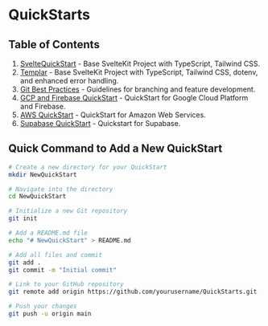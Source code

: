 # QuickStarts

## Table of Contents
1. [SvelteQuickStart](./SvelteQuickStart/README.md) - Base SvelteKit Project with TypeScript, Tailwind CSS.
2. [Templar](./Templar/README.md) - Base SvelteKit Project with TypeScript, Tailwind CSS, dotenv, and enhanced error handling.
3. [Git Best Practices](./GitBestPractices/README.md) - Guidelines for branching and feature development.
4. [GCP and Firebase QuickStart](./GCPFirebaseQuickStart/README.md) - QuickStart for Google Cloud Platform and Firebase.
5. [AWS QuickStart](./AWSQuickStart/README.md) - QuickStart for Amazon Web Services.
6. [Supabase QuickStart](./Supa/README.md) - Quickstart for Supabase. 

## Quick Command to Add a New QuickStart

```bash
# Create a new directory for your QuickStart
mkdir NewQuickStart

# Navigate into the directory
cd NewQuickStart

# Initialize a new Git repository
git init

# Add a README.md file
echo "# NewQuickStart" > README.md

# Add all files and commit
git add .
git commit -m "Initial commit"

# Link to your GitHub repository
git remote add origin https://github.com/yourusername/QuickStarts.git

# Push your changes
git push -u origin main

